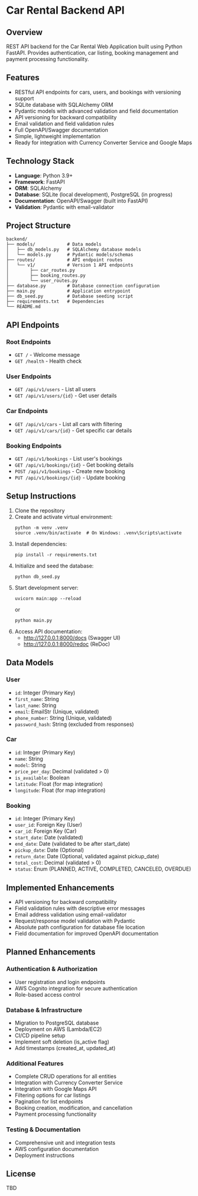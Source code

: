 # Car Rental Backend API

## Overview
REST API backend for the Car Rental Web Application built using Python FastAPI. Provides authentication, car listing, booking management and payment processing functionality.

## Features
- RESTful API endpoints for cars, users, and bookings with versioning support
- SQLite database with SQLAlchemy ORM
- Pydantic models with advanced validation and field documentation
- API versioning for backward compatibility
- Email validation and field validation rules
- Full OpenAPI/Swagger documentation
- Simple, lightweight implementation 
- Ready for integration with Currency Converter Service and Google Maps

## Technology Stack
- **Language**: Python 3.9+
- **Framework**: FastAPI
- **ORM**: SQLAlchemy
- **Database**: SQLite (local development), PostgreSQL (in progress)
- **Documentation**: OpenAPI/Swagger (built into FastAPI)
- **Validation**: Pydantic with email-validator

## Project Structure
```
backend/
├── models/            # Data models
│   ├── db_models.py   # SQLAlchemy database models
│   └── models.py      # Pydantic models/schemas
├── routes/            # API endpoint routes
│   └── v1/            # Version 1 API endpoints
│        ├── car_routes.py
│        ├── booking_routes.py
│        └── user_routes.py
├── database.py        # Database connection configuration
├── main.py            # Application entrypoint
├── db_seed.py         # Database seeding script
├── requirements.txt   # Dependencies
└── README.md
```

## API Endpoints

### Root Endpoints
- `GET /` - Welcome message
- `GET /health` - Health check

### User Endpoints
<!-- - `POST /api/v1/register` - Register new user
- `POST /api/v1/login` - User login -->
- `GET /api/v1/users` - List all users 
- `GET /api/v1/users/{id}` - Get user details

### Car Endpoints
- `GET /api/v1/cars` - List all cars with filtering
- `GET /api/v1/cars/{id}` - Get specific car details

### Booking Endpoints
- `GET /api/v1/bookings` - List user's bookings
- `GET /api/v1/bookings/{id}` - Get booking details
- `POST /api/v1/bookings` - Create new booking
- `PUT /api/v1/bookings/{id}` - Update booking
<!-- - `DELETE /api/v1/bookings/{id}` - Cancel booking -->

## Setup Instructions
1. Clone the repository
2. Create and activate virtual environment:
   ```
   python -m venv .venv
   source .venv/bin/activate  # On Windows: .venv\Scripts\activate
   ```
3. Install dependencies:
   ```
   pip install -r requirements.txt
   ```
4. Initialize and seed the database:
   ```
   python db_seed.py
   ```
5. Start development server:
   ```
   uvicorn main:app --reload
   ```
   or
   ```
   python main.py
   ```
6. Access API documentation:
   - http://127.0.0.1:8000/docs (Swagger UI)
   - http://127.0.0.1:8000/redoc (ReDoc)

## Data Models

### User
- `id`: Integer (Primary Key)
- `first_name`: String
- `last_name`: String
- `email`: EmailStr (Unique, validated)
- `phone_number`: String (Unique, validated)
- `password_hash`: String (excluded from responses)

### Car
- `id`: Integer (Primary Key)
- `name`: String
- `model`: String
- `price_per_day`: Decimal (validated > 0)
- `is_available`: Boolean
- `latitude`: Float (for map integration)
- `longitude`: Float (for map integration)

### Booking
- `id`: Integer (Primary Key)
- `user_id`: Foreign Key (User)
- `car_id`: Foreign Key (Car)
- `start_date`: Date (validated)
- `end_date`: Date (validated to be after start_date)
- `pickup_date`: Date (Optional)
- `return_date`: Date (Optional, validated against pickup_date)
- `total_cost`: Decimal (validated > 0)
- `status`: Enum (PLANNED, ACTIVE, COMPLETED, CANCELED, OVERDUE)

## Implemented Enhancements

- API versioning for backward compatibility
- Field validation rules with descriptive error messages
- Email address validation using email-validator
- Request/response model validation with Pydantic
- Absolute path configuration for database file location
- Field documentation for improved OpenAPI documentation

## Planned Enhancements

### Authentication & Authorization
- User registration and login endpoints
- AWS Cognito integration for secure authentication
- Role-based access control

### Database & Infrastructure
- Migration to PostgreSQL database
- Deployment on AWS (Lambda/EC2)
- CI/CD pipeline setup
- Implement soft deletion (is_active flag)
- Add timestamps (created_at, updated_at)

### Additional Features
- Complete CRUD operations for all entities
- Integration with Currency Converter Service
- Integration with Google Maps API
- Filtering options for car listings
- Pagination for list endpoints
- Booking creation, modification, and cancellation
- Payment processing functionality

### Testing & Documentation
- Comprehensive unit and integration tests
- AWS configuration documentation
- Deployment instructions

## License
TBD